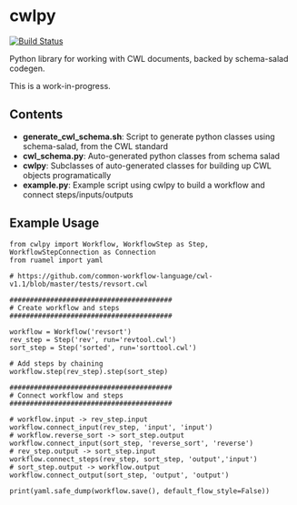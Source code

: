 # cwlpy

[![Build Status](https://travis-ci.org/dleehr/cwlpy.svg?branch=master)](https://travis-ci.org/dleehr/cwlpy)

Python library for working with CWL documents, backed by schema-salad codegen.

This is a work-in-progress.

## Contents

- **generate_cwl_schema.sh**: Script to generate python classes using schema-salad, from the CWL standard
- **cwl_schema.py**: Auto-generated python classes from schema salad
- **cwlpy**: Subclasses of auto-generated classes for building up CWL objects programatically
- **example.py**: Example script using cwlpy to build a workflow and connect steps/inputs/outputs

## Example Usage


```
from cwlpy import Workflow, WorkflowStep as Step, WorkflowStepConnection as Connection
from ruamel import yaml

# https://github.com/common-workflow-language/cwl-v1.1/blob/master/tests/revsort.cwl

########################################
# Create workflow and steps
########################################

workflow = Workflow('revsort')
rev_step = Step('rev', run='revtool.cwl')
sort_step = Step('sorted', run='sorttool.cwl')

# Add steps by chaining
workflow.step(rev_step).step(sort_step)

########################################
# Connect workflow and steps
########################################

# workflow.input -> rev_step.input
workflow.connect_input(rev_step, 'input', 'input')
# workflow.reverse_sort -> sort_step.output
workflow.connect_input(sort_step, 'reverse_sort', 'reverse')
# rev_step.output -> sort_step.input
workflow.connect_steps(rev_step, sort_step, 'output','input')
# sort_step.output -> workflow.output
workflow.connect_output(sort_step, 'output', 'output')

print(yaml.safe_dump(workflow.save(), default_flow_style=False))
```
